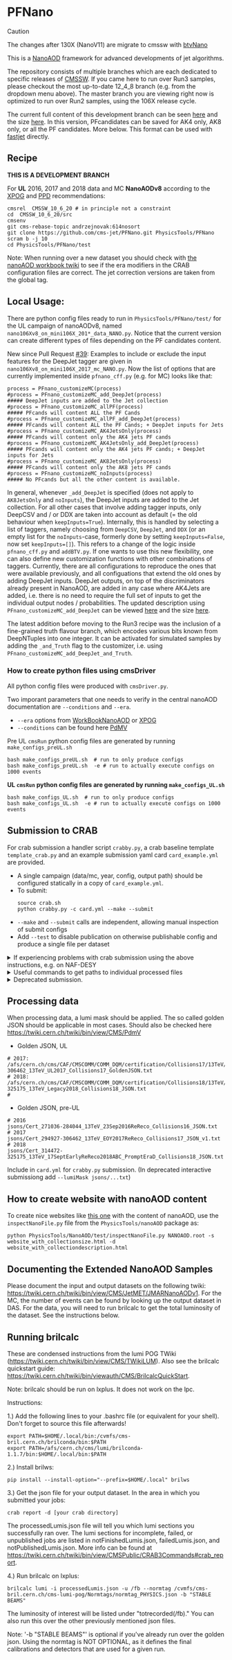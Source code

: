 # PFNano 

> [!CAUTION]
> The changes after 130X (NanoV11) are migrate to cmssw with [btvNano](https://btv-wiki.docs.cern.ch/SoftwareAlgorithms/PFNano/)  

This is a [NanoAOD](https://twiki.cern.ch/twiki/bin/view/CMSPublic/WorkBookNanoAOD) framework for advanced developments of jet algorithms. 

The repository consists of multiple branches which are each dedicated to specific releases of [CMSSW](https://github.com/cms-sw/cmssw). If you came here to run over Run3 samples, please checkout the most up-to-date 12_4_8 branch (e.g. from the dropdown menu above). The master branch you are viewing right now is optimized to run over Run2 samples, using the 106X release cycle.


The current full content of this development branch can be seen [here](https://annika-stein.web.cern.ch/PFNano/AddDeepJetTagInfo_desc.html) and the size [here](https://annika-stein.web.cern.ch/PFNano/AddDeepJetTagInfo_size.html).
In this version, PFcandidates can be saved for AK4 only, AK8 only, or all the PF candidates. More below.
This format can be used with [fastjet](http://fastjet.fr) directly.

## Recipe

**THIS IS A DEVELOPMENT BRANCH**

For **UL** 2016, 2017 and 2018 data and MC **NanoAODv8** according to the [XPOG](https://gitlab.cern.ch/cms-nanoAOD/nanoaod-doc/-/wikis/Releases/NanoAODv8) and [PPD](https://twiki.cern.ch/twiki/bin/view/CMS/PdmVRun2LegacyAnalysisSummaryTable) recommendations:

```
cmsrel  CMSSW_10_6_20 # in principle not a constraint
cd  CMSSW_10_6_20/src
cmsenv
git cms-rebase-topic andrzejnovak:614nosort
git clone https://github.com/cms-jet/PFNano.git PhysicsTools/PFNano
scram b -j 10
cd PhysicsTools/PFNano/test
```
Note: When running over a new dataset you should check with [the nanoAOD workbook twiki](https://twiki.cern.ch/twiki/bin/view/CMSPublic/WorkBookNanoAOD#Running_on_various_datasets_from) to see if the era modifiers in the CRAB configuration files are correct. The jet correction versions are taken from the global tag.

## Local Usage:

There are python config files ready to run in `PhysicsTools/PFNano/test/` for the UL campaign of nanoAODv8, named `nano106Xv8_on_mini106X_201*_data_NANO.py`. Notice that the current version can create different types of files depending on the PF candidates content.

New since Pull Request [#39](https://github.com/cms-jet/PFNano/pull/39): Examples to include or exclude the input features for the DeepJet tagger are given in `nano106Xv8_on_mini106X_2017_mc_NANO.py`. Now the list of options that are currently implemented inside `pfnano_cff.py` (e.g. for MC) looks like that:
```
process = PFnano_customizeMC(process)
#process = PFnano_customizeMC_add_DeepJet(process)                  ##### DeepJet inputs are added to the Jet collection
#process = PFnano_customizeMC_allPF(process)                        ##### PFcands will content ALL the PF Cands
#process = PFnano_customizeMC_allPF_add_DeepJet(process)            ##### PFcands will content ALL the PF Cands; + DeepJet inputs for Jets
#process = PFnano_customizeMC_AK4JetsOnly(process)                  ##### PFcands will content only the AK4 jets PF cands
#process = PFnano_customizeMC_AK4JetsOnly_add_DeepJet(process)      ##### PFcands will content only the AK4 jets PF cands; + DeepJet inputs for Jets
#process = PFnano_customizeMC_AK8JetsOnly(process)                  ##### PFcands will content only the AK8 jets PF cands
#process = PFnano_customizeMC_noInputs(process)                     ##### No PFcands but all the other content is available.
```
In general, whenever `_add_DeepJet` is specified (does not apply to `AK8JetsOnly` and `noInputs`), the DeepJet inputs are added to the Jet collection. For all other cases that involve adding tagger inputs, only DeepCSV and / or DDX are taken into account as default (= the old behaviour when `keepInputs=True`). Internally, this is handled by selecting a list of taggers, namely choosing from `DeepCSV`, `DeepJet`, and `DDX` (or an empty list for the `noInputs`-case, formerly done by setting `keepInputs=False`, now set `keepInputs=[]`). This refers to a change of the logic inside `pfnano_cff.py` and `addBTV.py`. If one wants to use this new flexibility, one can also define new customization functions with other combinations of taggers. Currently, there are all configurations to reproduce the ones that were available previously, and all configuations that extend the old ones by adding DeepJet inputs. DeepJet outputs, on top of the discriminators already present in NanoAOD, are added in any case where AK4Jets are added, i.e. there is no need to require the full set of inputs to get the individual output nodes / probabilities. The updated description using `PFnano_customizeMC_add_DeepJet` can be viewed [here](https://annika-stein.web.cern.ch/PFNano/AddDeepJetTagInfo_desc.html) and the size [here](https://annika-stein.web.cern.ch/PFNano/AddDeepJetTagInfo_size.html).

The latest addition before moving to the Run3 recipe was the inclusion of a fine-grained truth flavour branch, which encodes various bits known from DeepNTuples into one integer. It can be activated for simulated samples by adding the `_and_Truth` flag to the customizer, i.e. using `PFnano_customizeMC_add_DeepJet_and_Truth`.

### How to create python files using cmsDriver

All python config files were produced with `cmsDriver.py`.

Two imporant parameters that one needs to verify in the central nanoAOD documentation are `--conditions` and `--era`. 
- `--era` options from [WorkBookNanoAOD](https://twiki.cern.ch/twiki/bin/view/CMSPublic/WorkBookNanoAOD) or [XPOG](https://gitlab.cern.ch/cms-nanoAOD/nanoaod-doc/-/wikis/Releases/NanoAODv8)
- `--conditions` can be found here [PdMV](https://twiki.cern.ch/twiki/bin/view/CMS/PdmV)

Pre UL `cmsRun` python config files are generated by running `make_configs_preUL.sh`

```
bash make_configs_preUL.sh  # run to only produce configs
bash make_configs_preUL.sh  -e # run to actually execute configs on 1000 events
```

**UL `cmsRun` python config files are generated by running `make_configs_UL.sh`**

```
bash make_configs_UL.sh  # run to only produce configs
bash make_configs_UL.sh  -e # run to actually execute configs on 1000 events
```

## Submission to CRAB

For crab submission a handler script `crabby.py`, a crab baseline template `template_crab.py` and an example 
submission yaml card `card_example.yml` are provided.

- A single campaign (data/mc, year, config, output path) should be configured statically in a copy of `card_example.yml`.
- To submit:
  ```
  source crab.sh
  python crabby.py -c card.yml --make --submit
  ```
- `--make` and `--submit` calls are independent, allowing manual inspection of submit configs
- Add `--test` to disable publication on otherwise publishable config and produce a single file per dataset

<details>
    <summary>If experiencing problems with crab submission using the above instructions, e.g. on NAF-DESY</summary>
    
    
    ```
    source /cvmfs/grid.cern.ch/centos7-umd4-ui-4_200423/etc/profile.d/setup-c7-ui-example.sh
    source /cvmfs/cms.cern.ch/common/crab-setup.sh prod
    source /cvmfs/cms.cern.ch/cmsset_default.sh
    < navigate to CMSSW_X_Y_Z/src >
    cmsenv
    cd PhysicsTools/PFNano/test
    ```
    
    
    and proceed with `crabby.py` as explained above, activate proxy for submission to be successful.
</details>

<details>
    <summary>Useful commands to get paths to individual processed files</summary>
    
    ```
    xrdfs [insert redirector to site] ls /store/path/to/your/crab/output/serialnumber > filelist.txt
    ( if there is more than one serial number (more than 1k files processed) repeat command but append to textfile using >> instead of > )
    ( clean textfile for log entries )
    ( then append the redirector (needs modification by you for specific site) using this helper )
    python dataset_paths.py name_of_txt_file T2_DE_RWTH
    ```
    
</details>

<details>
  <summary>Deprecated submission.</summary>
    Samples can be submitted to crab using the `submit_all.py` script. Run with `-h` option to see usage. Example can look like this:

    ```
    python submit_all.py -c nano_config.py -s T2_DE_RWTH -f datasets/text_list.txt  -o /store/user/$USER/PFNano/  --ext test --test -d crab_noinpts

    ```

    For the UL datasets:
    ```
    ##python submit_all.py -c nano102x_on_mini94x_2016_mc_NANO.py  -f 2016mc_miniAODv3_DY.txt  -d NANO2016MC

    python submit_all.py -c nano106Xv8_on_mini106X_2017_mc_NANO.py -f 2017mc_miniAODv2_DY.txt  -d NANO2017MC

    python submit_all.py -c nano106Xv8_on_mini106X_2018_mc_NANO.py -f 2018mc_DY.txt  -d NANO2018MC


    ##python submit_all.py -c nano102x_on_mini94x_2016_data_NANO.py -f 2016data_17Jul2018.txt -d NANO2016 -l Cert_271036-284044_13TeV_23Sep2016ReReco_Collisions16_JSON.txt

    python submit_all.py -c nano106Xv8_on_mini106X_2017_data_NANO.py -f 2017data_31Mar2018.txt  -d NANO2017 -l /afs/cern.ch/cms/CAF/CMSCOMM/COMM_DQM/certification/Collisions17/13TeV/Legacy_2017/Cert_294927-306462_13TeV_UL2017_Collisions17_GoldenJSON.txt 

    python submit_all.py -c nano106Xv8_on_mini106X_2018_data_NANO.py -f datasets_2018D.txt -d NANO2018 -l /afs/cern.ch/cms/CAF/CMSCOMM/COMM_DQM/certification/Collisions18/13TeV/Legacy_2018/Cert_314472-325175_13TeV_Legacy2018_Collisions18_JSON.txt 
    ```
</details>


## Processing data

When processing data, a lumi mask should be applied. The so called golden JSON should be applicable in most cases. Should also be checked here https://twiki.cern.ch/twiki/bin/view/CMS/PdmV

 * Golden JSON, UL
```
# 2017: /afs/cern.ch/cms/CAF/CMSCOMM/COMM_DQM/certification/Collisions17/13TeV/Legacy_2017/Cert_294927-306462_13TeV_UL2017_Collisions17_GoldenJSON.txt
# 2018: /afs/cern.ch/cms/CAF/CMSCOMM/COMM_DQM/certification/Collisions18/13TeV/Legacy_2018/Cert_314472-325175_13TeV_Legacy2018_Collisions18_JSON.txt
#
```

 * Golden JSON, pre-UL
```
# 2016
jsons/Cert_271036-284044_13TeV_23Sep2016ReReco_Collisions16_JSON.txt
# 2017 
jsons/Cert_294927-306462_13TeV_EOY2017ReReco_Collisions17_JSON_v1.txt
# 2018
jsons/Cert_314472-325175_13TeV_17SeptEarlyReReco2018ABC_PromptEraD_Collisions18_JSON.txt
```

Include in `card.yml` for `crabby.py` submission. (In deprecated interactive submissiong add `--lumiMask jsons/...txt`)


## How to create website with nanoAOD content

To create nice websites like [this one](http://algomez.web.cern.ch/algomez/testWeb/JMECustomNano102x_mc_v01.html#Jet) with the content of nanoAOD, use the `inspectNanoFile.py` file from the `PhysicsTools/nanoAOD` package as:
```
python PhysicsTools/NanoAOD/test/inspectNanoFile.py NANOAOD.root -s website_with_collectionsize.html -d website_with_collectiondescription.html
```

## Documenting the Extended NanoAOD Samples

Please document the input and output datasets on the following twiki: https://twiki.cern.ch/twiki/bin/view/CMS/JetMET/JMARNanoAODv1. For the MC, the number of events can be found by looking up the output dataset in DAS. For the data, you will need to run brilcalc to get the total luminosity of the dataset. See the instructions below. 


## Running brilcalc
These are condensed instructions from the lumi POG TWiki (https://twiki.cern.ch/twiki/bin/view/CMS/TWikiLUM). Also see the brilcalc quickstart guide: https://twiki.cern.ch/twiki/bin/viewauth/CMS/BrilcalcQuickStart.

Note: brilcalc should be run on lxplus. It does not work on the lpc.

Instructions:

1.) Add the following lines to your .bashrc file (or equivalent for your shell). Don't forget to source this file afterwards!

    export PATH=$HOME/.local/bin:/cvmfs/cms-bril.cern.ch/brilconda/bin:$PATH
    export PATH=/afs/cern.ch/cms/lumi/brilconda-1.1.7/bin:$HOME/.local/bin:$PATH
    
2.) Install brilws:

    pip install --install-option="--prefix=$HOME/.local" brilws
    
3.) Get the json file for your output dataset. In the area in which you submitted your jobs:

    crab report -d [your crab directory]
    
The processedLumis.json file will tell you which lumi sections you successfully ran over. The lumi sections for incomplete, failed, or unpublished jobs are listed in notFinishedLumis.json, failedLumis.json, and notPublishedLumis.json. More info can be found at https://twiki.cern.ch/twiki/bin/view/CMSPublic/CRAB3Commands#crab_report.
    
4.) Run brilcalc on lxplus:

    brilcalc lumi -i processedLumis.json -u /fb --normtag /cvmfs/cms-bril.cern.ch/cms-lumi-pog/Normtags/normtag_PHYSICS.json -b "STABLE BEAMS"
    
The luminosity of interest will be listed under "totrecorded(/fb)." You can also run this over the other previously mentioned json files.
    
Note: '-b "STABLE BEAMS"' is optional if you've already run over the golden json. 
        Using the normtag is NOT OPTIONAL, as it defines the final calibrations and detectors that are used for a given run.
